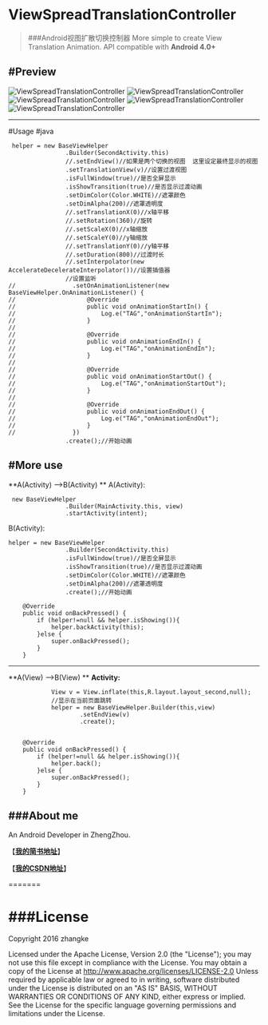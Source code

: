 # ViewSpreadTranslationController
>###Android视图扩散切换控制器
>More simple  to create View Translation Animation.
>API compatible with **Android 4.0+**

#Preview
---

![ViewSpreadTranslationController](gif/screen1.gif)
![ViewSpreadTranslationController](gif/sereen2.gif)
![ViewSpreadTranslationController](gif/sereen3.gif)
![ViewSpreadTranslationController](gif/sereen4.gif)
![ViewSpreadTranslationController](gif/sereen5.gif)

---
#Usage 
#java

```
 helper = new BaseViewHelper
                .Builder(SecondActivity.this)
                //.setEndView()//如果是两个切换的视图  这里设定最终显示的视图
                .setTranslationView(v)//设置过渡视图
                .isFullWindow(true)//是否全屏显示
                .isShowTransition(true)//是否显示过渡动画
                .setDimColor(Color.WHITE)//遮罩颜色
                .setDimAlpha(200)//遮罩透明度
                //.setTranslationX(0)//x轴平移
                //.setRotation(360)//旋转
                //.setScaleX(0)//x轴缩放
                //.setScaleY(0)//y轴缩放
                //.setTranslationY(0)//y轴平移
                //.setDuration(800)//过渡时长
                //.setInterpolator(new AccelerateDecelerateInterpolator())//设置插值器
                //设置监听
//                .setOnAnimationListener(new BaseViewHelper.OnAnimationListener() {
//                    @Override
//                    public void onAnimationStartIn() {
//                        Log.e("TAG","onAnimationStartIn");
//                    }
//
//                    @Override
//                    public void onAnimationEndIn() {
//                        Log.e("TAG","onAnimationEndIn");
//                    }
//
//                    @Override
//                    public void onAnimationStartOut() {
//                        Log.e("TAG","onAnimationStartOut");
//                    }
//
//                    @Override
//                    public void onAnimationEndOut() {
//                        Log.e("TAG","onAnimationEndOut");
//                    }
//                })
                .create();//开始动画

```
#More use 
---
**A(Activity) -->B(Activity) **
A(Activity):
```
 new BaseViewHelper
                .Builder(MainActivity.this, view)
                .startActivity(intent);
```
B(Activity):
```
helper = new BaseViewHelper
                .Builder(SecondActivity.this)
                .isFullWindow(true)//是否全屏显示
                .isShowTransition(true)//是否显示过渡动画
                .setDimColor(Color.WHITE)//遮罩颜色
                .setDimAlpha(200)//遮罩透明度
                .create();//开始动画

    @Override
    public void onBackPressed() {
        if (helper!=null && helper.isShowing()){
            helper.backActivity(this);
        }else {
            super.onBackPressed();
        }
    }
```
---
**A(View) -->B(View) **
**Activity:**
```
            View v = View.inflate(this,R.layout.layout_second,null);
            //显示在当前页面跳转
            helper = new BaseViewHelper.Builder(this,view)
                    .setEndView(v)
                    .create();


    @Override
    public void onBackPressed() {
        if (helper!=null && helper.isShowing()){
            helper.back();
        }else {
            super.onBackPressed();
        }
    }
```




###About me
---
An Android Developer in ZhengZhou.

【[**我的简书地址**](http://www.jianshu.com/users/3c751e06dc32/latest_articles)】

【[**我的CSDN地址**](http://blog.csdn.net/zhangke3016)】

=======


###License
=======
Copyright  2016  zhangke

Licensed under the Apache License, Version 2.0 (the "License");
you may not use this file except in compliance with the License.
You may obtain a copy of the License at 
http://www.apache.org/licenses/LICENSE-2.0
Unless required by applicable law or agreed to in writing, software
distributed under the License is distributed on an "AS IS" BASIS,
WITHOUT WARRANTIES OR CONDITIONS OF ANY KIND, either express or implied.
See the License for the specific language governing permissions and
limitations under the License.
